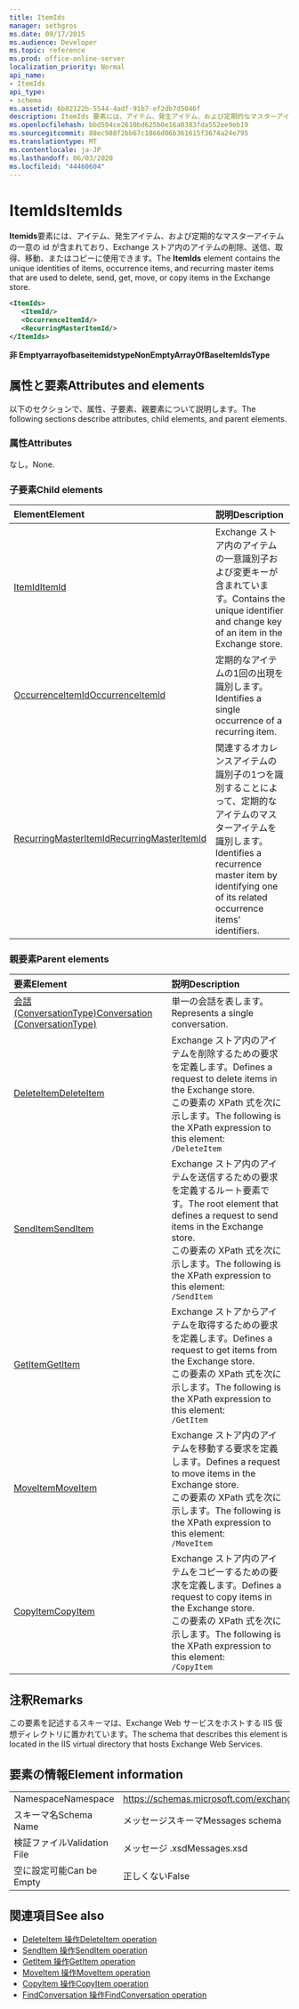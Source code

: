 ```yaml
---
title: ItemIds
manager: sethgros
ms.date: 09/17/2015
ms.audience: Developer
ms.topic: reference
ms.prod: office-online-server
localization_priority: Normal
api_name:
- ItemIds
api_type:
- schema
ms.assetid: 6b82122b-5544-4adf-91b7-ef2db7d5046f
description: ItemIds 要素には、アイテム、発生アイテム、および定期的なマスターアイテムの一意の id が含まれており、Exchange ストア内のアイテムの削除、送信、取得、移動、またはコピーに使用できます。
ms.openlocfilehash: bbd594ce2610bd625b0e16a0383fda552ee9eb19
ms.sourcegitcommit: 88ec988f2bb67c1866d06b361615f3674a24e795
ms.translationtype: MT
ms.contentlocale: ja-JP
ms.lasthandoff: 06/03/2020
ms.locfileid: "44460604"
---
```

# <a name="itemids"></a><span data-ttu-id="908dc-103">ItemIds</span><span class="sxs-lookup"><span data-stu-id="908dc-103">ItemIds</span></span>
  
<span data-ttu-id="908dc-104">**Itemids**要素には、アイテム、発生アイテム、および定期的なマスターアイテムの一意の id が含まれており、Exchange ストア内のアイテムの削除、送信、取得、移動、またはコピーに使用できます。</span><span class="sxs-lookup"><span data-stu-id="908dc-104">The **ItemIds** element contains the unique identities of items, occurrence items, and recurring master items that are used to delete, send, get, move, or copy items in the Exchange store.</span></span>
  
```xml
<ItemIds>
   <ItemId/>
   <OccurrenceItemId/>
   <RecurringMasterItemId/>
</ItemIds>
```

<span data-ttu-id="908dc-105">**非 Emptyarrayofbaseitemidstype**</span><span class="sxs-lookup"><span data-stu-id="908dc-105">**NonEmptyArrayOfBaseItemIdsType**</span></span>

## <a name="attributes-and-elements"></a><span data-ttu-id="908dc-106">属性と要素</span><span class="sxs-lookup"><span data-stu-id="908dc-106">Attributes and elements</span></span>

<span data-ttu-id="908dc-107">以下のセクションで、属性、子要素、親要素について説明します。</span><span class="sxs-lookup"><span data-stu-id="908dc-107">The following sections describe attributes, child elements, and parent elements.</span></span> 
  
### <a name="attributes"></a><span data-ttu-id="908dc-108">属性</span><span class="sxs-lookup"><span data-stu-id="908dc-108">Attributes</span></span>

<span data-ttu-id="908dc-109">なし。</span><span class="sxs-lookup"><span data-stu-id="908dc-109">None.</span></span>
  
### <a name="child-elements"></a><span data-ttu-id="908dc-110">子要素</span><span class="sxs-lookup"><span data-stu-id="908dc-110">Child elements</span></span>

|<span data-ttu-id="908dc-111">**Element**</span><span class="sxs-lookup"><span data-stu-id="908dc-111">**Element**</span></span>|<span data-ttu-id="908dc-112">**説明**</span><span class="sxs-lookup"><span data-stu-id="908dc-112">**Description**</span></span>|
|:-----|:-----|
|[<span data-ttu-id="908dc-113">ItemId</span><span class="sxs-lookup"><span data-stu-id="908dc-113">ItemId</span></span>](itemid.md) <br/> |<span data-ttu-id="908dc-114">Exchange ストア内のアイテムの一意識別子および変更キーが含まれています。</span><span class="sxs-lookup"><span data-stu-id="908dc-114">Contains the unique identifier and change key of an item in the Exchange store.</span></span>  <br/> |
|[<span data-ttu-id="908dc-115">OccurrenceItemId</span><span class="sxs-lookup"><span data-stu-id="908dc-115">OccurrenceItemId</span></span>](occurrenceitemid.md) <br/> |<span data-ttu-id="908dc-116">定期的なアイテムの1回の出現を識別します。</span><span class="sxs-lookup"><span data-stu-id="908dc-116">Identifies a single occurrence of a recurring item.</span></span>  <br/> |
|[<span data-ttu-id="908dc-117">RecurringMasterItemId</span><span class="sxs-lookup"><span data-stu-id="908dc-117">RecurringMasterItemId</span></span>](recurringmasteritemid.md) <br/> |<span data-ttu-id="908dc-118">関連するオカレンスアイテムの識別子の1つを識別することによって、定期的なアイテムのマスターアイテムを識別します。</span><span class="sxs-lookup"><span data-stu-id="908dc-118">Identifies a recurrence master item by identifying one of its related occurrence items' identifiers.</span></span>  <br/> |
   
### <a name="parent-elements"></a><span data-ttu-id="908dc-119">親要素</span><span class="sxs-lookup"><span data-stu-id="908dc-119">Parent elements</span></span>

|<span data-ttu-id="908dc-120">**要素**</span><span class="sxs-lookup"><span data-stu-id="908dc-120">**Element**</span></span>|<span data-ttu-id="908dc-121">**説明**</span><span class="sxs-lookup"><span data-stu-id="908dc-121">**Description**</span></span>|
|:-----|:-----|
|[<span data-ttu-id="908dc-122">会話 (ConversationType)</span><span class="sxs-lookup"><span data-stu-id="908dc-122">Conversation (ConversationType)</span></span>](conversation-conversationtype.md) <br/> |<span data-ttu-id="908dc-123">単一の会話を表します。</span><span class="sxs-lookup"><span data-stu-id="908dc-123">Represents a single conversation.</span></span>  <br/> |
|[<span data-ttu-id="908dc-124">DeleteItem</span><span class="sxs-lookup"><span data-stu-id="908dc-124">DeleteItem</span></span>](deleteitem.md) <br/> |<span data-ttu-id="908dc-125">Exchange ストア内のアイテムを削除するための要求を定義します。</span><span class="sxs-lookup"><span data-stu-id="908dc-125">Defines a request to delete items in the Exchange store.</span></span>  <br/> <span data-ttu-id="908dc-126">この要素の XPath 式を次に示します。</span><span class="sxs-lookup"><span data-stu-id="908dc-126">The following is the XPath expression to this element:</span></span>  <br/>  `/DeleteItem` <br/> |
|[<span data-ttu-id="908dc-127">SendItem</span><span class="sxs-lookup"><span data-stu-id="908dc-127">SendItem</span></span>](senditem.md) <br/> |<span data-ttu-id="908dc-128">Exchange ストア内のアイテムを送信するための要求を定義するルート要素です。</span><span class="sxs-lookup"><span data-stu-id="908dc-128">The root element that defines a request to send items in the Exchange store.</span></span>  <br/> <span data-ttu-id="908dc-129">この要素の XPath 式を次に示します。</span><span class="sxs-lookup"><span data-stu-id="908dc-129">The following is the XPath expression to this element:</span></span>  <br/>  `/SendItem` <br/> |
|[<span data-ttu-id="908dc-130">GetItem</span><span class="sxs-lookup"><span data-stu-id="908dc-130">GetItem</span></span>](getitem.md) <br/> |<span data-ttu-id="908dc-131">Exchange ストアからアイテムを取得するための要求を定義します。</span><span class="sxs-lookup"><span data-stu-id="908dc-131">Defines a request to get items from the Exchange store.</span></span>  <br/> <span data-ttu-id="908dc-132">この要素の XPath 式を次に示します。</span><span class="sxs-lookup"><span data-stu-id="908dc-132">The following is the XPath expression to this element:</span></span>  <br/>  `/GetItem` <br/> |
|[<span data-ttu-id="908dc-133">MoveItem</span><span class="sxs-lookup"><span data-stu-id="908dc-133">MoveItem</span></span>](moveitem.md) <br/> |<span data-ttu-id="908dc-134">Exchange ストア内のアイテムを移動する要求を定義します。</span><span class="sxs-lookup"><span data-stu-id="908dc-134">Defines a request to move items in the Exchange store.</span></span>  <br/> <span data-ttu-id="908dc-135">この要素の XPath 式を次に示します。</span><span class="sxs-lookup"><span data-stu-id="908dc-135">The following is the XPath expression to this element:</span></span>  <br/>  `/MoveItem` <br/> |
|[<span data-ttu-id="908dc-136">CopyItem</span><span class="sxs-lookup"><span data-stu-id="908dc-136">CopyItem</span></span>](copyitem.md) <br/> |<span data-ttu-id="908dc-137">Exchange ストア内のアイテムをコピーするための要求を定義します。</span><span class="sxs-lookup"><span data-stu-id="908dc-137">Defines a request to copy items in the Exchange store.</span></span>  <br/> <span data-ttu-id="908dc-138">この要素の XPath 式を次に示します。</span><span class="sxs-lookup"><span data-stu-id="908dc-138">The following is the XPath expression to this element:</span></span>  <br/>  `/CopyItem` <br/> |
   
## <a name="remarks"></a><span data-ttu-id="908dc-139">注釈</span><span class="sxs-lookup"><span data-stu-id="908dc-139">Remarks</span></span>

<span data-ttu-id="908dc-140">この要素を記述するスキーマは、Exchange Web サービスをホストする IIS 仮想ディレクトリに置かれています。</span><span class="sxs-lookup"><span data-stu-id="908dc-140">The schema that describes this element is located in the IIS virtual directory that hosts Exchange Web Services.</span></span>
  
## <a name="element-information"></a><span data-ttu-id="908dc-141">要素の情報</span><span class="sxs-lookup"><span data-stu-id="908dc-141">Element information</span></span>

|||
|:-----|:-----|
|<span data-ttu-id="908dc-142">Namespace</span><span class="sxs-lookup"><span data-stu-id="908dc-142">Namespace</span></span>  <br/> |https://schemas.microsoft.com/exchange/services/2006/messages  <br/> |
|<span data-ttu-id="908dc-143">スキーマ名</span><span class="sxs-lookup"><span data-stu-id="908dc-143">Schema Name</span></span>  <br/> |<span data-ttu-id="908dc-144">メッセージスキーマ</span><span class="sxs-lookup"><span data-stu-id="908dc-144">Messages schema</span></span>  <br/> |
|<span data-ttu-id="908dc-145">検証ファイル</span><span class="sxs-lookup"><span data-stu-id="908dc-145">Validation File</span></span>  <br/> |<span data-ttu-id="908dc-146">メッセージ .xsd</span><span class="sxs-lookup"><span data-stu-id="908dc-146">Messages.xsd</span></span>  <br/> |
|<span data-ttu-id="908dc-147">空に設定可能</span><span class="sxs-lookup"><span data-stu-id="908dc-147">Can be Empty</span></span>  <br/> |<span data-ttu-id="908dc-148">正しくない</span><span class="sxs-lookup"><span data-stu-id="908dc-148">False</span></span>  <br/> |
   
## <a name="see-also"></a><span data-ttu-id="908dc-149">関連項目</span><span class="sxs-lookup"><span data-stu-id="908dc-149">See also</span></span>

- [<span data-ttu-id="908dc-150">DeleteItem 操作</span><span class="sxs-lookup"><span data-stu-id="908dc-150">DeleteItem operation</span></span>](deleteitem-operation.md)
- [<span data-ttu-id="908dc-151">SendItem 操作</span><span class="sxs-lookup"><span data-stu-id="908dc-151">SendItem operation</span></span>](senditem-operation.md) 
- [<span data-ttu-id="908dc-152">GetItem 操作</span><span class="sxs-lookup"><span data-stu-id="908dc-152">GetItem operation</span></span>](getitem-operation.md)
- [<span data-ttu-id="908dc-153">MoveItem 操作</span><span class="sxs-lookup"><span data-stu-id="908dc-153">MoveItem operation</span></span>](moveitem-operation.md)
- [<span data-ttu-id="908dc-154">CopyItem 操作</span><span class="sxs-lookup"><span data-stu-id="908dc-154">CopyItem operation</span></span>](copyitem-operation.md)
- [<span data-ttu-id="908dc-155">FindConversation 操作</span><span class="sxs-lookup"><span data-stu-id="908dc-155">FindConversation operation</span></span>](findconversation-operation.md)

